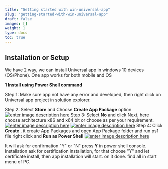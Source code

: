 ```yaml
---
title: "Getting started with win-universal-app"
slug: "getting-started-with-win-universal-app"
draft: false
images: []
weight: 1
type: docs
toc: true
---
```


## Installation or Setup
We have 2 way, we can install Universal app in windows 10 devices (OS/Phone). One app works for both mobile and OS

**1 Install using Power Shell command**
 
Step 1: Make sure app not have any error and developed, then right click on Universal app project in solution explorer.

Step 2: Select **Store** and Choose **Create App Package** option
[![enter image description here][1]][1]
Step 3: Select **No** and click Next, here choose architecture x86 and x64 bit or choose as per your requirement.
[![enter image description here][2]][2]
[![enter image description here][3]][3]
Step 4: Click **Create** , it create App Packages and open App Package folder and run ps1 file right click and  **Run as Power Shell**
[![enter image description here][4]][4]

 It will ask for confirmation "Y" or "N" press **Y** in power shell console. 
 Installation ask for certification installation, for that choose "Y" and let certificate install, then app installation will start. on it done.
find all in start menu of PC.


  [1]: https://i.stack.imgur.com/Qfea4.png
  [2]: https://i.stack.imgur.com/RD7fJ.png
  [3]: https://i.stack.imgur.com/UCz9s.png
  [4]: https://i.stack.imgur.com/QQaqP.png

